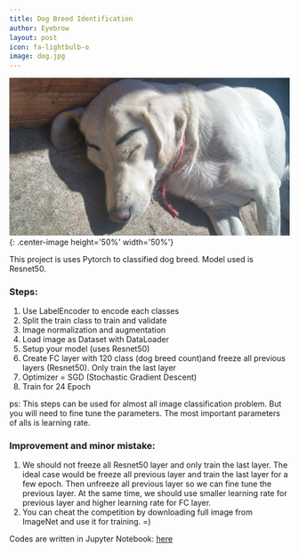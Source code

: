 ```yaml
---
title: Dog Breed Identification
author: Eyebrow
layout: post
icon: fa-lightbulb-o
image: dog.jpg
---
```

![dog](/assets/images/dog.jpg){: .center-image height='50%' width='50%'}

This project is uses Pytorch to classified dog breed. Model used is Resnet50.

### Steps:
1. Use LabelEncoder to encode each classes
2. Split the train class to train and validate
3. Image normalization and augmentation
4. Load image as Dataset with DataLoader
5. Setup your model (uses Resnet50)
6. Create FC layer with 120 class (dog breed count)and freeze all previous layers (Resnet50). Only train the last layer
7. Optimizer = SGD (Stochastic Gradient Descent)
8. Train for 24 Epoch

ps: This steps can be used for almost all image classification problem. But you will need to fine tune the parameters. The most important parameters of alls is learning rate.

### Improvement and minor mistake:
1. We should not freeze all Resnet50 layer and only train the last layer. The ideal case would be freeze all previous layer and train the last layer for a few epoch. Then unfreeze all previous layer so we can fine tune the previous layer. At the same time, we should use smaller learning rate for previous layer and higher learning rate for FC layer.
2. You can cheat the competition by downloading full image from ImageNet and use it for training. =)

Codes are written in Jupyter Notebook: [here](https://github.com/aapaulng/pytorch)
